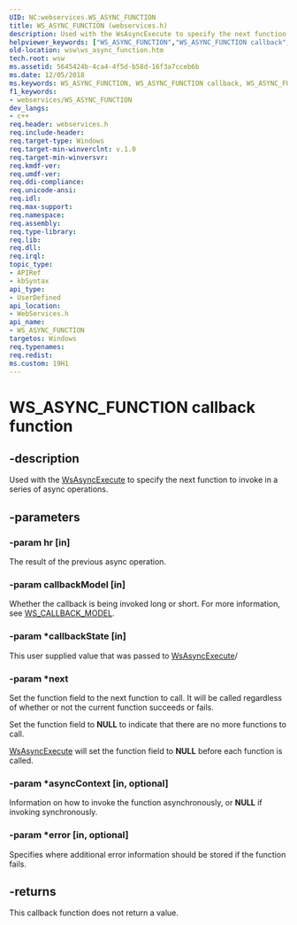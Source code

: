 ```yaml
---
UID: NC:webservices.WS_ASYNC_FUNCTION
title: WS_ASYNC_FUNCTION (webservices.h)
description: Used with the WsAsyncExecute to specify the next function to invoke in a series of async operations.
helpviewer_keywords: ["WS_ASYNC_FUNCTION","WS_ASYNC_FUNCTION callback","WS_ASYNC_FUNCTION callback function [Web Services for Windows]","webservices/WS_ASYNC_FUNCTION","wsw.ws_async_function"]
old-location: wsw\ws_async_function.htm
tech.root: wsw
ms.assetid: 5645424b-4ca4-4f5d-b58d-16f3a7cceb6b
ms.date: 12/05/2018
ms.keywords: WS_ASYNC_FUNCTION, WS_ASYNC_FUNCTION callback, WS_ASYNC_FUNCTION callback function [Web Services for Windows], webservices/WS_ASYNC_FUNCTION, wsw.ws_async_function
f1_keywords:
- webservices/WS_ASYNC_FUNCTION
dev_langs:
- c++
req.header: webservices.h
req.include-header: 
req.target-type: Windows
req.target-min-winverclnt: v.1.0
req.target-min-winversvr: 
req.kmdf-ver: 
req.umdf-ver: 
req.ddi-compliance: 
req.unicode-ansi: 
req.idl: 
req.max-support: 
req.namespace: 
req.assembly: 
req.type-library: 
req.lib: 
req.dll: 
req.irql: 
topic_type:
- APIRef
- kbSyntax
api_type:
- UserDefined
api_location:
- WebServices.h
api_name:
- WS_ASYNC_FUNCTION
targetos: Windows
req.typenames: 
req.redist: 
ms.custom: 19H1
---
```


# WS_ASYNC_FUNCTION callback function


## -description


Used with the <a href="https://docs.microsoft.com/windows/desktop/api/webservices/nf-webservices-wsasyncexecute">WsAsyncExecute</a> to specify the next 
                function to invoke in a series of async operations.
            


## -parameters




### -param hr [in]

The result of the previous async operation.
                


### -param callbackModel [in]

Whether the callback is being invoked long or short.
                    For more information, see <a href="https://docs.microsoft.com/windows/desktop/api/webservices/ne-webservices-ws_callback_model">WS_CALLBACK_MODEL</a>.
                


### -param *callbackState [in]

This user supplied value that was passed to <a href="https://docs.microsoft.com/windows/desktop/api/webservices/nf-webservices-wsasyncexecute">WsAsyncExecute</a>/
                


### -param *next

Set the function field to the next function to call.  It will be called regardless of whether or not the current function succeeds or fails.
                

Set the function field to <b>NULL</b> to indicate that there are no more functions to call.  
                


<a href="https://docs.microsoft.com/windows/desktop/api/webservices/nf-webservices-wsasyncexecute">WsAsyncExecute</a> will set the function field to <b>NULL</b> before each function is called.
                


### -param *asyncContext [in, optional]

Information on how to invoke the function asynchronously, or <b>NULL</b> if invoking synchronously.


### -param *error [in, optional]

Specifies where additional error information should be stored if the function fails.
                


## -returns



This callback function does not return a value.



